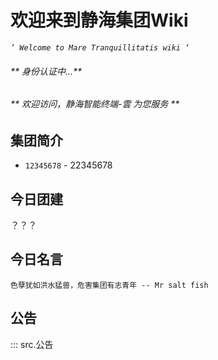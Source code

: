 # 欢迎来到静海集团Wiki
_`’ Welcome to Mare Tranquillitatis wiki ‘`_

###### _** 身份认证中...**_

###### _** 欢迎访问，静海智能终端-雲 为您服务 **_
## 集团简介

* `12345678` - 22345678



## 今日团建
？？？

## 今日名言

    
    色孽犹如洪水猛兽，危害集团有志青年 -- Mr salt fish
        

## 公告

::: src.公告




